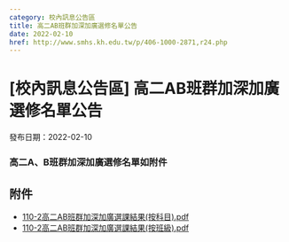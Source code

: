 ```yaml
---
category: 校內訊息公告區
title: 高二AB班群加深加廣選修名單公告
date: 2022-02-10
href: http://www.smhs.kh.edu.tw/p/406-1000-2871,r24.php
---
```


# [校內訊息公告區] 高二AB班群加深加廣選修名單公告

發布日期：2022-02-10

<div><div></div><div><h3>高二A、B班群加深加廣選修名單如附件</h3></div></div>

## 附件

- [110-2高二AB班群加深加廣選課結果(按科目).pdf](https://www.smhs.kh.edu.tw/var/file/0/1000/attach/58/pta_2568_5206598_61516.pdf)
- [110-2高二AB班群加深加廣選課結果(按班級).pdf](https://www.smhs.kh.edu.tw/var/file/0/1000/attach/58/pta_2570_4865848_61612.pdf)
